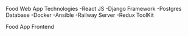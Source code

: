 Food Web App
Technologies
-React JS
-Django Framework
-Postgres Database
-Docker
-Ansible
-Railway Server
-Redux ToolKit


Food App Frontend